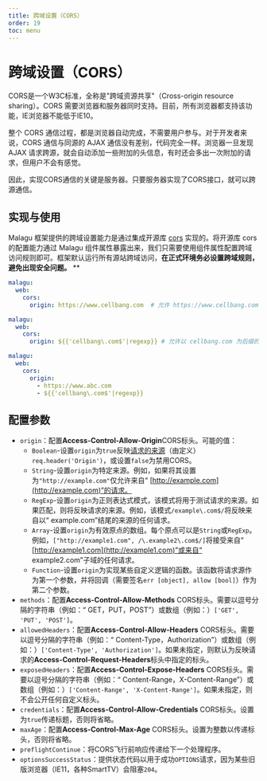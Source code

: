 ```yaml
---
title: 跨域设置（CORS）
order: 19
toc: menu
---
```


# 跨域设置（CORS）

CORS是一个W3C标准，全称是"跨域资源共享"（Cross-origin resource sharing）。CORS 需要浏览器和服务器同时支持。目前，所有浏览器都支持该功能，IE浏览器不能低于IE10。


整个 CORS 通信过程，都是浏览器自动完成，不需要用户参与。对于开发者来说，CORS 通信与同源的 AJAX 通信没有差别，代码完全一样。浏览器一旦发现 AJAX 请求跨源，就会自动添加一些附加的头信息，有时还会多出一次附加的请求，但用户不会有感觉。


因此，实现CORS通信的关键是服务器。只要服务器实现了CORS接口，就可以跨源通信。


## 实现与使用


Malagu 框架提供的跨域设置能力是通过集成开源库 [cors](https://www.npmjs.com/package/cors) 实现的。将开源库 cors 的配置能力通过 Malagu 组件属性暴露出来，我们只需要使用组件属性配置跨域访问规则即可。框架默认运行所有源站跨域访问，**在正式环境务必设置跨域规则，避免出现安全问题。**
**
```yaml
malagu:
  web:
    cors:
      origin: https://www.cellbang.com  # 允许 https://www.cellbang.com 跨域访问
```


```yaml
malagu:
  web:
    cors:
      origin: ${{'cellbang\.com$'|regexp}} # 允许以 cellbang.com 为后缀的源站跨域访问
```


```yaml
malagu:
  web:
    cors:
      origin: 
        - https://www.abc.com
        - ${{'cellbang\.com$'|regexp}}
```


## 配置参数


- `origin`：配置**Access-Control-Allow-Origin**CORS标头。可能的值：
   - `Boolean`-设置`origin`为`true`反映[请求的来源](http://tools.ietf.org/html/draft-abarth-origin-09)（由定义）`req.header('Origin')`，或设置`false`为禁用CORS。
   - `String`-设置`origin`为特定来源。例如，如果将其设置为`"http://example.com"`仅允许来自“ [http://example.com](http://example.com)”的请求。
   - `RegExp`-设置`origin`为正则表达式模式，该模式将用于测试请求的来源。如果匹配，则将反映请求的来源。例如，该模式`/example\.com$/`将反映来自以“ example.com”结尾的来源的任何请求。
   - `Array`-设置`origin`为有效原点的数组。每个原点可以是`String`或`RegExp`。例如，`["http://example1.com", /\.example2\.com$/]`将接受来自“ [http://example1.com](http://example1.com)”或来自“ example2.com”子域的任何请求。
   - `Function`-设置`origin`为实现某些自定义逻辑的函数。该函数将请求源作为第一个参数，并将回调（需要签名`err [object], allow [bool]`）作为第二个参数。
- `methods`：配置**Access-Control-Allow-Methods** CORS标头。需要以逗号分隔的字符串（例如：“ GET，PUT，POST”）或数组（例如：）`['GET', 'PUT', 'POST']`。
- `allowedHeaders`：配置**Access-Control-Allow-Headers** CORS标头。需要以逗号分隔的字符串（例如：“ Content-Type，Authorization”）或数组（例如：）`['Content-Type', 'Authorization']`。如果未指定，则默认为反映请求的**Access-Control-Request-Headers**标头中指定的标头。
- `exposedHeaders`：配置**Access-Control-Expose-Headers** CORS标头。需要以逗号分隔的字符串（例如：“ Content-Range，X-Content-Range”）或数组（例如：）`['Content-Range', 'X-Content-Range']`。如果未指定，则不会公开任何自定义标头。
- `credentials`：配置**Access-Control-Allow-Credentials** CORS标头。设置为`true`传递标题，否则将省略。
- `maxAge`：配置**Access-Control-Max-Age** CORS标头。设置为整数以传递标头，否则将省略。
- `preflightContinue`：将CORS飞行前响应传递给下一个处理程序。
- `optionsSuccessStatus`：提供状态代码以用于成功`OPTIONS`请求，因为某些旧版浏览器（IE11，各种SmartTV）会阻塞`204`。
